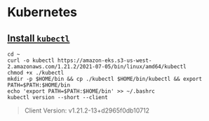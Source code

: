# Kubernetes

## [Install `kubectl`](https://docs.aws.amazon.com/eks/latest/userguide/install-kubectl.html)

```shell
cd ~
curl -o kubectl https://amazon-eks.s3-us-west-2.amazonaws.com/1.21.2/2021-07-05/bin/linux/amd64/kubectl
chmod +x ./kubectl
mkdir -p $HOME/bin && cp ./kubectl $HOME/bin/kubectl && export PATH=$PATH:$HOME/bin
echo 'export PATH=$PATH:$HOME/bin' >> ~/.bashrc
kubectl version --short --client
```
> Client Version: v1.21.2-13+d2965f0db10712
